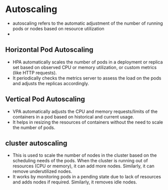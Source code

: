 # Autoscaling

- autoscaling refers to the automatic adjustment of the number of running pods or nodes based on resource utilization
- 
## Horizontal Pod Autoscaling
- HPA automatically scales the number of pods in a deployment or replica set based on observed CPU or memory utilization, or custom metrics (like HTTP requests).
- It periodically checks the metrics server to assess the load on the pods and adjusts the replicas accordingly.

## Vertical Pod Autoscaling
- VPA automatically adjusts the CPU and memory requests/limits of the containers in a pod based on historical and current usage.
- It helps in resizing the resources of containers without the need to scale the number of pods.

## cluster autoscaling
- This is used to scale the number of nodes in the cluster based on the scheduling needs of the pods. When the cluster is running out of resources (CPU or memory), it can add more nodes. Similarly, it can remove underutilized nodes.
- It works by monitoring pods in a pending state due to lack of resources and adds nodes if required. Similarly, it removes idle nodes.
